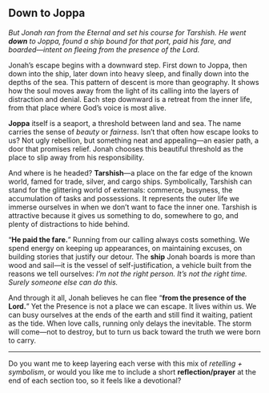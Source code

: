 ## Down to Joppa

*But Jonah ran from the Eternal and set his course for Tarshish. He went **down** to Joppa, found a ship bound for that port, paid his fare, and boarded—intent on fleeing from the presence of the Lord.*

Jonah’s escape begins with a downward step. First down to Joppa, then down into the ship, later down into heavy sleep, and finally down into the depths of the sea. This pattern of descent is more than geography. It shows how the soul moves away from the light of its calling into the layers of distraction and denial. Each step downward is a retreat from the inner life, from that place where God’s voice is most alive.

**Joppa** itself is a seaport, a threshold between land and sea. The name carries the sense of *beauty* or *fairness*. Isn’t that often how escape looks to us? Not ugly rebellion, but something neat and appealing—an easier path, a door that promises relief. Jonah chooses this beautiful threshold as the place to slip away from his responsibility.

And where is he headed? **Tarshish**—a place on the far edge of the known world, famed for trade, silver, and cargo ships. Symbolically, Tarshish can stand for the glittering world of externals: commerce, busyness, the accumulation of tasks and possessions. It represents the outer life we immerse ourselves in when we don’t want to face the inner one. Tarshish is attractive because it gives us something to do, somewhere to go, and plenty of distractions to hide behind.

“**He paid the fare.**” Running from our calling always costs something. We spend energy on keeping up appearances, on maintaining excuses, on building stories that justify our detour. The **ship** Jonah boards is more than wood and sail—it is the vessel of self-justification, a vehicle built from the reasons we tell ourselves: *I’m not the right person. It’s not the right time. Surely someone else can do this.*

And through it all, Jonah believes he can flee “**from the presence of the Lord.**” Yet the Presence is not a place we can escape. It lives within us. We can busy ourselves at the ends of the earth and still find it waiting, patient as the tide. When love calls, running only delays the inevitable. The storm will come—not to destroy, but to turn us back toward the truth we were born to carry.

---

Do you want me to keep layering each verse with this mix of *retelling + symbolism*, or would you like me to include a short **reflection/prayer** at the end of each section too, so it feels like a devotional?
